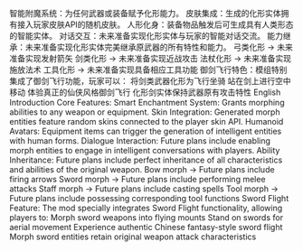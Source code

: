 智能附魔系统：为任何武器或装备赋予化形能力。
皮肤集成：生成的化形实体拥有接入玩家皮肤API的随机皮肤。
人形化身：装备物品触发后可生成具有人类形态的智能实体。
对话交互：未来准备实现化形实体与玩家的智能对话交流。
能力继承：未来准备实现化形实体完美继承原武器的所有特性和能力。
弓类化形 → 未来准备实现发射箭矢
剑类化形 → 未来准备实现近战攻击
法杖化形 → 未来准备实现施放法术
工具化形 → 未来准备实现具备相应工具功能
御剑飞行特色：模组特别集成了御剑飞行功能，玩家可以：
将剑类武器化形为飞行坐骑
站在剑上进行空中移动
体验真正的仙侠风格御剑飞行
化形剑实体保持武器原有攻击特性
English Introduction
Core Features:
Smart Enchantment System: Grants morphing abilities to any weapon or equipment.
Skin Integration: Generated morph entities feature random skins connected to the player skin API.
Humanoid Avatars: Equipment items can trigger the generation of intelligent entities with human forms.
Dialogue Interaction: Future plans include enabling morph entities to engage in intelligent conversations with players.
Ability Inheritance: Future plans include perfect inheritance of all characteristics and abilities of the original weapon.
Bow morph → Future plans include firing arrows
Sword morph → Future plans include performing melee attacks
Staff morph → Future plans include casting spells
Tool morph → Future plans include possessing corresponding tool functions
Sword Flight Feature: The mod specially integrates Sword Flight functionality, allowing players to:
Morph sword weapons into flying mounts
Stand on swords for aerial movement
Experience authentic Chinese fantasy-style sword flight
Morph sword entities retain original weapon attack characteristics
